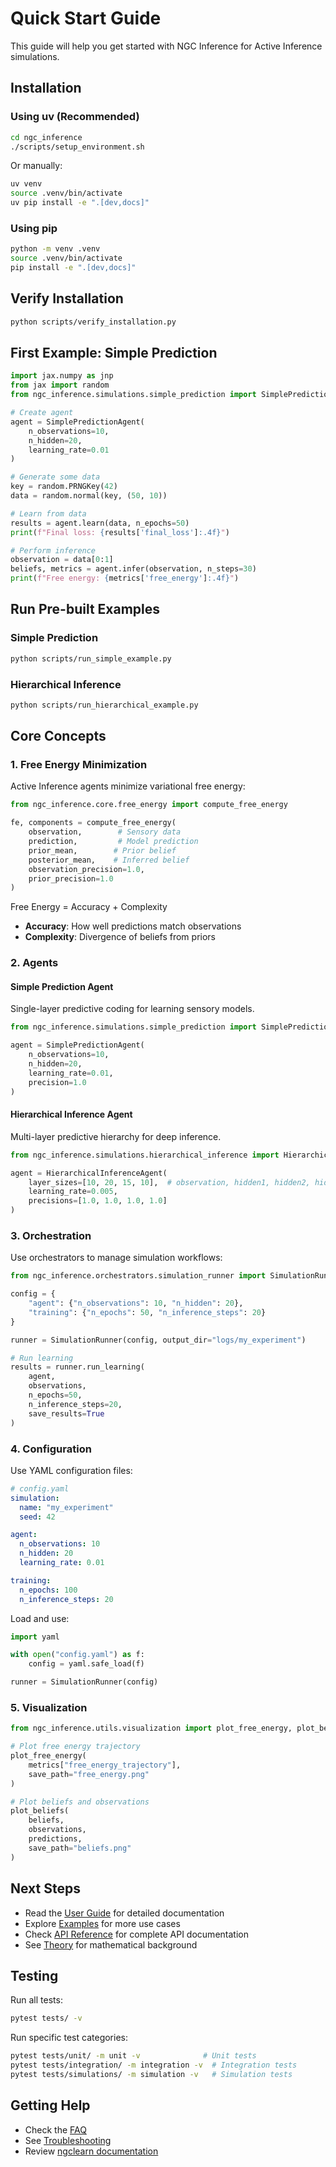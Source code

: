 # Quick Start Guide

This guide will help you get started with NGC Inference for Active Inference simulations.

## Installation

### Using uv (Recommended)

```bash
cd ngc_inference
./scripts/setup_environment.sh
```

Or manually:

```bash
uv venv
source .venv/bin/activate
uv pip install -e ".[dev,docs]"
```

### Using pip

```bash
python -m venv .venv
source .venv/bin/activate
pip install -e ".[dev,docs]"
```

## Verify Installation

```bash
python scripts/verify_installation.py
```

## First Example: Simple Prediction

```python
import jax.numpy as jnp
from jax import random
from ngc_inference.simulations.simple_prediction import SimplePredictionAgent

# Create agent
agent = SimplePredictionAgent(
    n_observations=10,
    n_hidden=20,
    learning_rate=0.01
)

# Generate some data
key = random.PRNGKey(42)
data = random.normal(key, (50, 10))

# Learn from data
results = agent.learn(data, n_epochs=50)
print(f"Final loss: {results['final_loss']:.4f}")

# Perform inference
observation = data[0:1]
beliefs, metrics = agent.infer(observation, n_steps=30)
print(f"Free energy: {metrics['free_energy']:.4f}")
```

## Run Pre-built Examples

### Simple Prediction
```bash
python scripts/run_simple_example.py
```

### Hierarchical Inference
```bash
python scripts/run_hierarchical_example.py
```

## Core Concepts

### 1. Free Energy Minimization

Active Inference agents minimize variational free energy:

```python
from ngc_inference.core.free_energy import compute_free_energy

fe, components = compute_free_energy(
    observation,        # Sensory data
    prediction,         # Model prediction
    prior_mean,        # Prior belief
    posterior_mean,    # Inferred belief
    observation_precision=1.0,
    prior_precision=1.0
)
```

Free Energy = Accuracy + Complexity
- **Accuracy**: How well predictions match observations
- **Complexity**: Divergence of beliefs from priors

### 2. Agents

#### Simple Prediction Agent
Single-layer predictive coding for learning sensory models.

```python
from ngc_inference.simulations.simple_prediction import SimplePredictionAgent

agent = SimplePredictionAgent(
    n_observations=10,
    n_hidden=20,
    learning_rate=0.01,
    precision=1.0
)
```

#### Hierarchical Inference Agent
Multi-layer predictive hierarchy for deep inference.

```python
from ngc_inference.simulations.hierarchical_inference import HierarchicalInferenceAgent

agent = HierarchicalInferenceAgent(
    layer_sizes=[10, 20, 15, 10],  # observation, hidden1, hidden2, hidden3
    learning_rate=0.005,
    precisions=[1.0, 1.0, 1.0, 1.0]
)
```

### 3. Orchestration

Use orchestrators to manage simulation workflows:

```python
from ngc_inference.orchestrators.simulation_runner import SimulationRunner

config = {
    "agent": {"n_observations": 10, "n_hidden": 20},
    "training": {"n_epochs": 50, "n_inference_steps": 20}
}

runner = SimulationRunner(config, output_dir="logs/my_experiment")

# Run learning
results = runner.run_learning(
    agent,
    observations,
    n_epochs=50,
    n_inference_steps=20,
    save_results=True
)
```

### 4. Configuration

Use YAML configuration files:

```yaml
# config.yaml
simulation:
  name: "my_experiment"
  seed: 42

agent:
  n_observations: 10
  n_hidden: 20
  learning_rate: 0.01

training:
  n_epochs: 100
  n_inference_steps: 20
```

Load and use:

```python
import yaml

with open("config.yaml") as f:
    config = yaml.safe_load(f)

runner = SimulationRunner(config)
```

### 5. Visualization

```python
from ngc_inference.utils.visualization import plot_free_energy, plot_beliefs

# Plot free energy trajectory
plot_free_energy(
    metrics["free_energy_trajectory"],
    save_path="free_energy.png"
)

# Plot beliefs and observations
plot_beliefs(
    beliefs,
    observations,
    predictions,
    save_path="beliefs.png"
)
```

## Next Steps

- Read the [User Guide](user_guide.md) for detailed documentation
- Explore [Examples](examples.md) for more use cases
- Check [API Reference](api.md) for complete API documentation
- See [Theory](theory.md) for mathematical background

## Testing

Run all tests:
```bash
pytest tests/ -v
```

Run specific test categories:
```bash
pytest tests/unit/ -m unit -v              # Unit tests
pytest tests/integration/ -m integration -v  # Integration tests
pytest tests/simulations/ -m simulation -v   # Simulation tests
```

## Getting Help

- Check the [FAQ](faq.md)
- See [Troubleshooting](troubleshooting.md)
- Review [ngclearn documentation](https://ngc-learn.readthedocs.io/)




